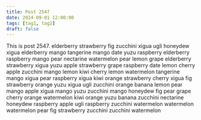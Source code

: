 ```yaml
---
title: Post 2547
date: 2024-09-01 12:00:00
tags: [tag1, tag2]
draft: false
---
```

This is post 2547.
elderberry
strawberry
fig
zucchini
xigua
ugli
honeydew
xigua
elderberry
mango
tangerine
mango
date
yuzu
raspberry
elderberry
raspberry
mango
pear
nectarine
watermelon
pear
lemon
grape
elderberry
strawberry
xigua
yuzu
apple
strawberry
grape
raspberry
date
lemon
cherry
apple
zucchini
mango
lemon
kiwi
cherry
lemon
watermelon
tangerine
mango
xigua
pear
raspberry
xigua
kiwi
orange
strawberry
cherry
xigua
fig
strawberry
orange
yuzu
xigua
ugli
zucchini
orange
banana
lemon
pear
mango
apple
xigua
mango
yuzu
zucchini
mango
honeydew
fig
pear
grape
cherry
orange
watermelon
kiwi
orange
yuzu
banana
zucchini
nectarine
honeydew
raspberry
apple
ugli
raspberry
zucchini
watermelon
watermelon
watermelon
pear
fig
strawberry
zucchini
zucchini
watermelon
